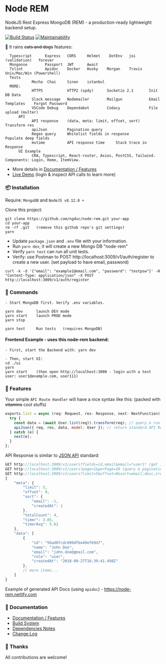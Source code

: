 # Node REM

NodeJS Rest Express MongoDB (REM) - a production-ready lightweight backend setup.

[![Build Status](https://travis-ci.org/ngduc/node-rem.svg?branch=master)](https://travis-ci.org/ngduc/node-rem) [![Maintainability](https://api.codeclimate.com/v1/badges/11155b15b675ef311f72/maintainability)](https://codeclimate.com/github/ngduc/node-rem/maintainability)

🌟 It rains ~~cats and dogs~~ features:

```
  Typescript      Express   CORS     Helmet    DotEnv   joi (validation)   forever
  Mongoose        Passport  JWT      Await
  Tslint          Apidoc    Docker   Husky    Morgan    Travis   Unix/Mac/Win (Powershell)
  Tests
            Mocha  Chai     Sinon    istanbul
  MORE:
            HTTPS           HTTP2 (spdy)      Socketio 2.1       Init DB Data
            Slack message   Nodemailer        Mailgun            Email Templates    Forgot Password
            VSCode Debug    Dependabot        Codacy             File upload (multer)
      API
            API response    (data, meta: limit, offset, sort)    Transform res
            apiJson         Pagination query
            Regex query     Whitelist fields in response         Populate deep fields
            mstime          API response time     Stack trace in Response
      UI Example
            CRA, Typescript, React-router, Axios, PostCSS, Tailwind. Components: Login, Home, ItemView.
```
  - More details in [Documentation / Features](src_docs/features.md)
  - [Live Demo](https://node-rem-demo.now.sh/) (login & inspect API calls to learn more)

### 📦 Installation

Require: `MongoDB` and `NodeJS v8.12.0 +`

Clone this project:
```
git clone https://github.com/ngduc/node-rem.git your-app
cd your-app
rm -rf .git   (remove this github repo's git settings)
yarn
```
- Update `package.json` and `.env` file with your information.
- Run `yarn dev`, it will create a new Mongo DB "node-rem"
- Verify `yarn test` can run all unit tests.
- Verify: use Postman to POST http://localhost:3009/v1/auth/register to create a new user. (set payload to have email, password)
```
curl -k -d '{"email": "example1@email.com", "password": "testpsw"}' -H "Content-Type: application/json" -X POST http://localhost:3009/v1/auth/register
```

### 🔧 Commands

```
- Start MongoDB first. Verify .env variables.

yarn dev      launch DEV mode
yarn start    launch PROD mode
yarn stop

yarn test     Run tests   (requires MongoDB)
```

#### Frontend Example - uses this node-rem backend:
```
- First, start the Backend with: yarn dev

- Then, start UI:
cd ./ui
yarn
yarn start    (then open http://localhost:3000 - login with a test user: user1@example.com, user111)
```

### 📖 Features

Your simple `API Route Handler` will have a nice syntax like this: (packed with ~~vitamins~~ cool stuffs)
```js
exports.list = async (req: Request, res: Response, next: NextFunction) => {
  try {
    const data = (await User.list(req)).transform(req); // query & run userSchema.transform() for response
    apiJson({ req, res, data, model: User }); // return standard API Response
  } catch (e) {
    next(e);
  }
};
```

API Response is similar to [JSON API](http://jsonapi.org/examples/#pagination) standard:

```js
GET http://localhost:3009/v1/users?fields=id,email&email=*user1* (get id & email only in response)
GET http://localhost:3009/v1/users?page=1&perPage=20 (query & pagination)
GET http://localhost:3009/v1/users?limit=5&offset=0&sort=email:desc,createdAt
{
    "meta": {
        "limit": 5,
        "offset": 0,
        "sort": {
            "email": -1,
            "createdAt": 1
        },
        "totalCount": 4,
        "timer": 3.85,
        "timerAvg": 5.62
    },
    "data": [
        {
            "id": "5bad07cdc099dfbe49ef69d7",
            "name": "John Doe",
            "email": "john.doe@gmail.com",
            "role": "user",
            "createdAt": "2018-09-27T16:39:41.498Z"
        },
        // more items...
    ]
}
```
Example of generated API Docs (using `apidoc`) - https://node-rem.netlify.com

### 📖 Documentation

- [Documentation / Features](src_docs/features.md)
- [Build System](src_docs/build.md)
- [Dependencies Notes](src_docs/dependencies.md)
- [Change Log](CHANGELOG.md)

### 🙌 Thanks

All contributions are welcome!